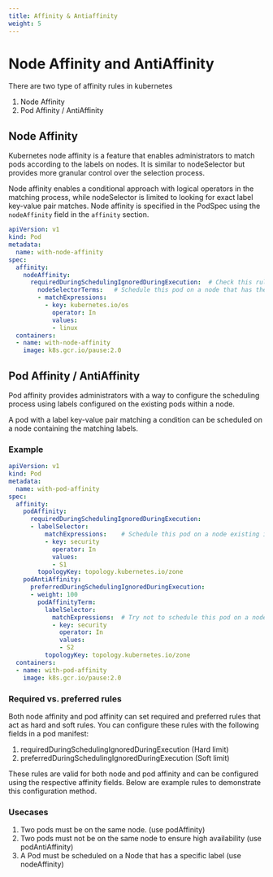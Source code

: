 ```yaml
---
title: Affinity & Antiaffinity
weight: 5
---
```

# Node Affinity and AntiAffinity

There are two type of affinity rules in kubernetes
1. Node Affinity
2. Pod Affinity / AntiAffinity

## Node Affinity
Kubernetes node affinity is a feature that enables administrators to match pods according to the labels on nodes. It is similar to nodeSelector but provides more granular control over the selection process. 

Node affinity enables a conditional approach with logical operators in the matching process, while nodeSelector is limited to looking for exact label key-value pair matches. Node affinity is specified in the PodSpec using the `nodeAffinity` field in the `affinity` section.

```yaml
apiVersion: v1
kind: Pod
metadata:
  name: with-node-affinity
spec:
  affinity:
    nodeAffinity:
      requiredDuringSchedulingIgnoredDuringExecution:  # Check this rule when scheduling new pod. Ignore Existing
        nodeSelectorTerms:   # Schedule this pod on a node that has the label kubernetes.io/os=linux
        - matchExpressions:
          - key: kubernetes.io/os
            operator: In
            values:
            - linux
  containers:
  - name: with-node-affinity
    image: k8s.gcr.io/pause:2.0
```


## Pod Affinity / AntiAffinity
Pod affinity provides administrators with a way to configure the scheduling process using labels configured on the existing pods within a node.

A pod with a label key-value pair matching a condition can be scheduled on a node containing the matching labels.

### Example

```yaml
apiVersion: v1
kind: Pod
metadata:
  name: with-pod-affinity
spec:
  affinity:
    podAffinity:
      requiredDuringSchedulingIgnoredDuringExecution:
      - labelSelector:
          matchExpressions:    # Schedule this pod on a node existing in the same zone and contains a pod having label `security=S1`
          - key: security
            operator: In
            values:
            - S1
        topologyKey: topology.kubernetes.io/zone
    podAntiAffinity:
      preferredDuringSchedulingIgnoredDuringExecution:
      - weight: 100
        podAffinityTerm:
          labelSelector:
            matchExpressions:  # Try not to schedule this pod on a node existing in the same zone and contains a pod having label `security=S2`
            - key: security
              operator: In
              values:
              - S2
          topologyKey: topology.kubernetes.io/zone
  containers:
  - name: with-pod-affinity
    image: k8s.gcr.io/pause:2.0
```

### Required vs. preferred rules

Both node affinity and pod affinity can set required and preferred rules that act as hard and soft rules. You can configure these rules with the following fields in a pod manifest:

1. requiredDuringSchedulingIgnoredDuringExecution (Hard limit)
2. preferredDuringSchedulingIgnoredDuringExecution (Soft limit)

These rules are valid for both node and pod affinity and can be configured using the respective affinity fields. Below are example rules to demonstrate this configuration method.


### Usecases
1. Two pods must be on the same node. (use podAffinity)
2. Two pods must not be on the same node to ensure high availability (use podAntiAffinity)
3. A Pod must be scheduled on a Node that has a specific label (use nodeAffinity)